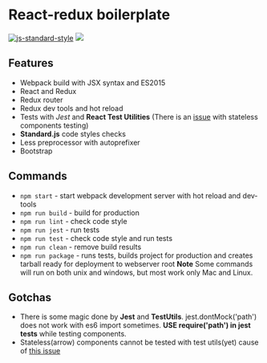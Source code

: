 React-redux boilerplate
=======================
[![js-standard-style](https://img.shields.io/badge/code%20style-standard-brightgreen.svg)](http://standardjs.com/)
![](https://img.shields.io/badge/version-0.0.1-green.svg)

Features
--------
* Webpack build with JSX syntax and ES2015
* React and Redux
* Redux router
* Redux dev tools and hot reload
* Tests with *Jest* and **React Test Utilities** (There is an [issue](https://github.com/facebook/react/issues/4972) with stateless components testing)
* **Standard.js** code styles checks
* Less preprocessor with autoprefixer
* Bootstrap

Commands
--------
* `npm start` - start webpack development server with hot reload and dev-tools
* `npm run build` - build for production
* `npm run lint` - check code style
* `npm run jest` - run tests
* `npm run test` - check code style and run tests
* `npm run clean` - remove build results
* `npm run package` - runs tests, builds project for production and creates tarball ready for deployment to webserver root
**Note**
Some commands will run on both unix and windows, but most work only Mac and Linux.

Gotchas
-------
* There is some magic done by **Jest** and **TestUtils**. jest.dontMock('path') does not work with es6 import sometimes. **USE require('path') in jest tests** while testing components.
* Stateless(arrow) components cannot be tested with test utils(yet) cause of [this issue](https://github.com/facebook/react/issues/4972)
